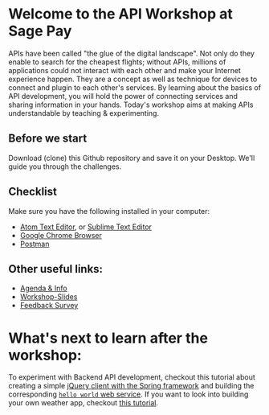 # Welcome to the API Workshop at Sage Pay
APIs have been called "the glue of the digital landscape". Not only do they enable to search for the cheapest flights; without APIs, millions of applications could not interact with each other and make your Internet experience happen. They are a concept as well as technique for devices to connect and plugin to each other's services. By learning about the basics of API development, you will hold the power of connecting services and sharing information in your hands.
Today's workshop aims at making APIs understandable by teaching & experimenting.

## Before we start
Download (clone) this Github repository and save it on your Desktop. We'll guide you through the challenges.

## Checklist
Make sure you have the following installed in your computer:
* [Atom Text Editor](https://atom.io/), or [Sublime Text Editor](https://www.sublimetext.com/)
* [Google Chrome Browser](https://www.google.com/chrome/browser/desktop/)
* [Postman](https://www.getpostman.com/)

## Other useful links:
* [Agenda & Info ](http://sagepay-api-workshop.s3-website-eu-west-1.amazonaws.com/)
* [Workshop-Slides](https://docs.google.com/presentation/d/1xpoDAa8vM2hQdt9AeBPhAG0j6MjsfSCMOmN0YJSwon0/edit?usp=sharing)
* [Feedback Survey](https://marisa56.typeform.com/to/Yj2mCx)

# What's next to learn after the workshop:
To experiment with Backend API development, checkout this tutorial about creating a simple [jQuery client with the Spring framework](https://spring.io/guides/gs/consuming-rest-jquery/) and building the corresponding [`hello world` web service](https://spring.io/guides/gs/rest-service/).
If you want to look into building your own weather app, checkout [this tutorial](https://codeburst.io/build-a-weather-website-in-30-minutes-with-node-js-express-openweather-a317f904897b).

